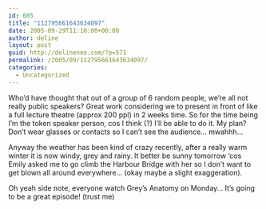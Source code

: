 ```yaml
---
id: 685
title: "112795661643634097"
date: 2005-09-29T11:10:00+00:00
author: deline
layout: post
guid: http://delineneo.com/?p=571
permalink: /2005/09/112795661643634097/
categories:
  - Uncategorized
---
```

Who&#8217;d have thought that out of a group of 6 random people, we&#8217;re all not really public speakers? Great work considering we to present in front of like a full lecture theatre (approx 200 ppl) in 2 weeks time. So for the time being I&#8217;m the token speaker person, cos I think (?) I&#8217;ll be able to do it. My plan? Don&#8217;t wear glasses or contacts so I can&#8217;t see the audience&#8230; mwahhh&#8230;

Anyway the weather has been kind of crazy recently, after a really warm winter it is now windy, grey and rainy. It better be sunny tomorrow &#8216;cos Emily asked me to go climb the Harbour Bridge with her so I don&#8217;t want to get blown all around everywhere&#8230; (okay maybe a slight exaggeration).

Oh yeah side note, everyone watch Grey&#8217;s Anatomy on Monday&#8230; It&#8217;s going to be a great episode! (trust me)
